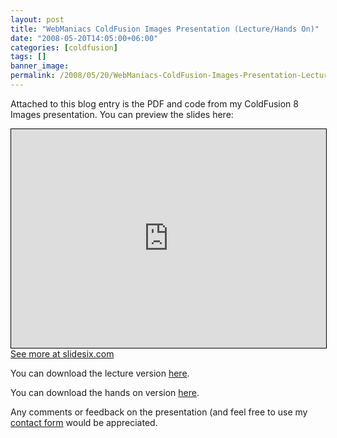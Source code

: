 ```yaml
---
layout: post
title: "WebManiacs ColdFusion Images Presentation (Lecture/Hands On)"
date: "2008-05-20T14:05:00+06:00"
categories: [coldfusion]
tags: []
banner_image: 
permalink: /2008/05/20/WebManiacs-ColdFusion-Images-Presentation-LectureHands-On
---
```


Attached to this blog entry is the PDF and code from my ColdFusion 8 Images presentation. You can preview the slides here:

<iframe src="http://slidesix.com/index.cfm?event=slideshow.play&slideShowID=063C72D6-FF9E-13A7-FC77328BFD4FEDFE" style="border: 1px solid black; width:100%; height: 350px;"></iframe><a href="http://slidesix.com/index.cfm?event=slideshow.view&slideShowID=063C72D6-FF9E-13A7-FC77328BFD4FEDFE"><span>See more at slidesix.com</span></a>

You can download the lecture version <a href="http://www.raymondcamden.com/downloads/images_lecture.zip">here</a>.

You can download the hands on version <a href="http://www.coldfusionjedi.com/downloads/images_handson.zip">here</a>.

Any comments or feedback on the presentation (and feel free to use my <a href="http://www.coldfusionjedi.com/contact.cfm">contact form</a> would be appreciated.